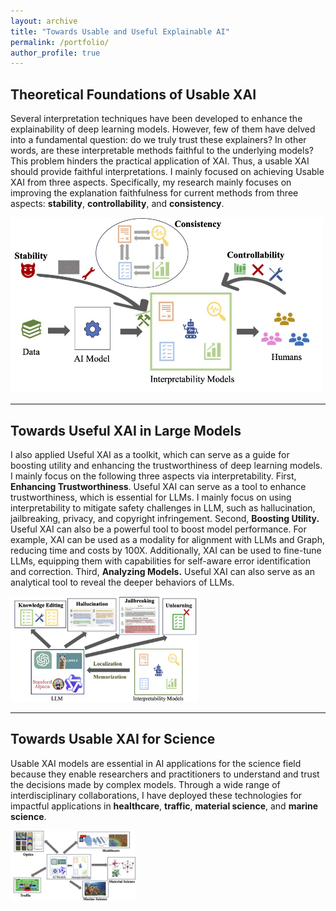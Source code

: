 ```yaml
---
layout: archive
title: "Towards Usable and Useful Explainable AI"
permalink: /portfolio/
author_profile: true
---
```



## Theoretical Foundations of Usable XAI
Several interpretation techniques have been developed to enhance the explainability of deep learning models. However, few of them have delved into a fundamental question: do we truly trust these explainers? In other words, are these interpretable methods faithful to the underlying models? This problem hinders the practical application of XAI. Thus, a usable XAI should provide faithful interpretations. I mainly focused on achieving Usable XAI from three aspects. Specifically, my research mainly focuses on improving the explanation faithfulness for current methods from three aspects: <b>stability</b>, <b>controllability</b>, and <b>consistency</b>.

<img src='/images/framework1.jpg' width=500>

<hr />

## Towards Useful XAI in Large Models
I also applied Useful XAI as a toolkit, which can serve as a guide for boosting utility and enhancing the trustworthiness of deep learning models. I mainly focus on the following three aspects via interpretability. First, <b>Enhancing Trustworthiness</b>. Useful XAI can serve as a tool to enhance trustworthiness, which is essential for LLMs. I mainly focus on using interpretability to mitigate safety challenges in LLM, such as hallucination, jailbreaking, privacy, and copyright infringement. Second, <b>Boosting Utility.</b> Useful XAI can also be a powerful tool to boost model performance. For example, XAI can be used as a modality for alignment with LLMs and Graph, reducing time and costs by 100X. Additionally, XAI can be used to fine-tune LLMs, equipping them with capabilities for self-aware error identification and correction. Third, <b>Analyzing Models.</b> Useful XAI can also serve as an analytical tool to reveal the deeper behaviors of LLMs.

<img src='/images/framework2.jpg' width=300>

<hr />

## Towards Usable XAI for Science
Usable XAI models are essential in AI applications for the science field because they enable researchers and practitioners to understand and trust the decisions made by complex models. Through a wide range of interdisciplinary collaborations, I have deployed these technologies for impactful applications in <b>healthcare</b>, <b>traffic</b>, <b>material science</b>, and <b>marine science</b>. 

<img src='/images/framework3.jpg' width=200>
